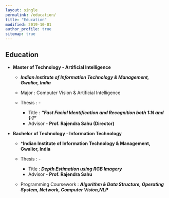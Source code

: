 ```yaml
---
layout: single
permalink: /education/
title: "Education"
modified: 2019-10-01
author_profile: true
sitemap: true
---
```



## Education

* **Master of Technology - Artificial Intelligence**

    + ***Indian Institute of Information Technology & Management, Gwalior, India***

    + Major : Computer Vision & Artificial Intelligence

    + Thesis : -
        - Title :  ***“Fast Facial Identification and Recognition both 1:N and 1:1”***
        - Advisor -  **Prof. Rajendra Sahu (Director)**

* **Bachelor of Technology - Information Technology**

    + ***Indian Institute of Information Technology & Management, Gwalior, India**

    + Thesis : -
        - Title :  ***Depth Estimation using RGB Imagery***
        - Advisor -  **Prof. Rajendra Sahu**
    + Programming Coursework : ***Algorithm & Data Structure, Operating System, Network, Computer Vision,NLP***



